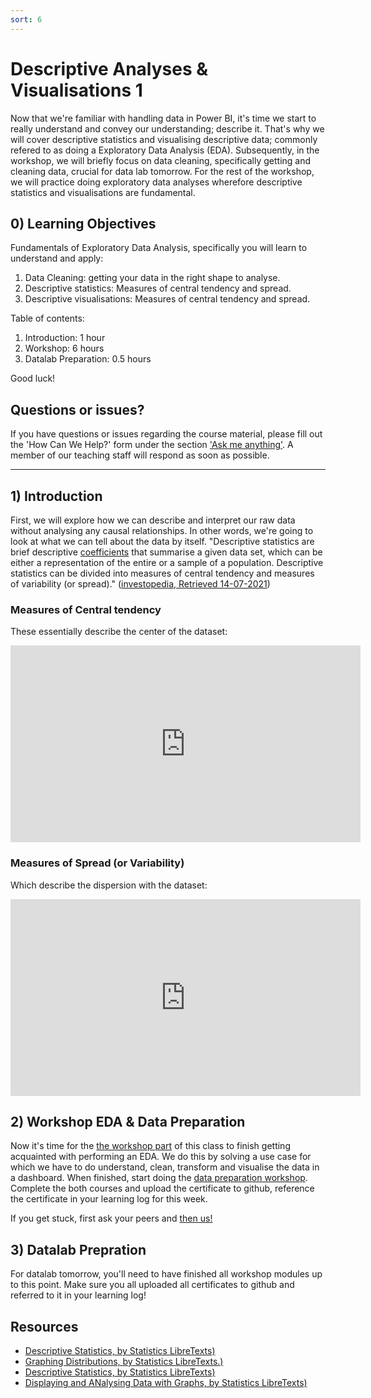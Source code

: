 ```yaml
---
sort: 6
---
```


# Descriptive Analyses & Visualisations 1

Now that we're familiar with handling data in Power BI, it's time we start to really understand and convey our understanding; describe it. That's why we will cover descriptive statistics and visualising descriptive data; commonly refered to as doing a Exploratory Data Analysis (EDA). Subsequently, in the workshop, we will briefly focus on data cleaning, specifically getting and cleaning data, crucial for data lab tomorrow. For the rest of the workshop, we will practice doing exploratory data analyses wherefore descriptive statistics and visualisations are fundamental.

## 0) Learning Objectives
Fundamentals of Exploratory Data Analysis, specifically you will learn to understand and apply:
1. Data Cleaning: getting your data in the right shape to analyse.
2. Descriptive statistics: Measures of central tendency and spread.
3. Descriptive visualisations: Measures of central tendency and spread.

Table of contents:
1. Introduction: 1 hour
2. Workshop: 6 hours
3. Datalab Preparation: 0.5 hours


Good luck!


## Questions or issues?

If you have questions or issues regarding the course material, please fill out the 'How Can We Help?' form under the section ['Ask me anything'](https://adsai.buas.nl/Contact%20Us/). A member of our teaching staff will respond as soon as possible.

***

## 1) Introduction
First, we will explore how we can describe and interpret our raw data without analysing any causal relationships. In other words, we're going to look at what we can tell about the data by itself.
"Descriptive statistics are brief descriptive [coefficients](https://youtu.be/V3HejxzKIR8) that summarise a given data set, which can be either a representation of the entire or a sample of a population. Descriptive statistics can be divided into measures of central tendency and measures of variability (or spread)." ([investopedia, Retrieved 14-07-2021](https://www.investopedia.com/terms/d/descriptive_statistics.asp))

### Measures of Central tendency
These essentially describe the center of the dataset:
<iframe width="560" height="315" src="https://www.youtube.com/embed/kn83BA7cRNM" title="YouTube video player" frameborder="0" allow="accelerometer; autoplay; clipboard-write; encrypted-media; gyroscope; picture-in-picture" allowfullscreen></iframe>


### Measures of Spread (or Variability)
Which describe the dispersion with the dataset:
<iframe width="560" height="315" src="https://www.youtube.com/embed/R4yfNi_8Kqw" title="YouTube video player" frameborder="0" allow="accelerometer; autoplay; clipboard-write; encrypted-media; gyroscope; picture-in-picture" allowfullscreen></iframe>


## 2) Workshop EDA & Data Preparation
Now it's time for the [the workshop part](https://app.datacamp.com/learn/courses/exploratory-data-analysis-in-power-bi) of this class to finish getting acquainted with performing an EDA. We do this by solving a use case for which we have to do understand, clean, transform and visualise the data in a dashboard. When finished, start doing the [data preparation workshop](https://app.datacamp.com/learn/courses/data-preparation-in-power-bi). Complete the both courses and upload the certificate to github, reference the certificate in your learning log for this week.

If you get stuck, first ask your peers and [then us!](https://adsai.buas.nl/Contact%20Us/)

## 3) Datalab Prepration
For datalab tomorrow, you'll need to have finished all workshop modules up to this point. Make sure you all uploaded all certificates to github and referred to it in your learning log!



## Resources
- [Descriptive Statistics, by Statistics LibreTexts)](https://statics.teams.cdn.office.net/evergreen-assets/safelinks/1/atp-safelinks.html?url=https%3A%2F%2Fstats.libretexts.org%2FBookshelves%2FIntroductory_Statistics%2FBook%253A_Introductory_Statistics_(OpenStax)%2F02%253A_Descriptive_Statistics)
- [Graphing Distributions, by Statistics LibreTexts.)](https://statics.teams.cdn.office.net/evergreen-assets/safelinks/1/atp-safelinks.html?url=https%3A%2F%2Fstats.libretexts.org%2FBookshelves%2FIntroductory_Statistics%2FBook%253A_Introductory_Statistics_(Lane)%2F02%253A_Graphing_Distributions)
-  [Descriptive Statistics, by Statistics LibreTexts)](https://statics.teams.cdn.office.net/evergreen-assets/safelinks/1/atp-safelinks.html?url=https%3A%2F%2Fstats.libretexts.org%2FBookshelves%2FIntroductory_Statistics%2FBook%253A_Introductory_Statistics_(Shafer_and_Zhang)%2F02%253A_Descriptive_Statistics)
 - [Displaying and ANalysing Data with Graphs, by Statistics LibreTexts)](https://statics.teams.cdn.office.net/evergreen-assets/safelinks/1/atp-safelinks.html?url=https%3A%2F%2Fstats.libretexts.org%2FBookshelves%2FIntroductory_Statistics%2FBook%253A_Inferential_Statistics_and_Probability_-_A_Holistic_Approach_(Geraghty)%2F02%253A_Displaying_and_Analyzing_Data_with_Graphs)
